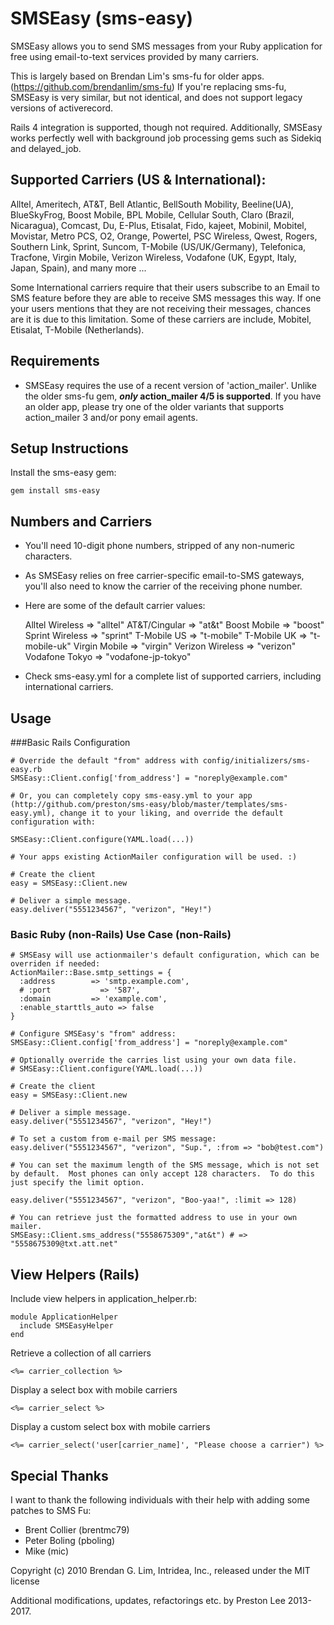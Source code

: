 # SMSEasy (sms-easy)

SMSEasy allows you to send SMS messages from your Ruby application for free using email-to-text services provided by many carriers.

This is largely based on Brendan Lim's sms-fu for older apps. (https://github.com/brendanlim/sms-fu) If you're replacing sms-fu, SMSEasy is very similar, but not identical, and does not support legacy versions of activerecord.

Rails 4 integration is supported, though not required. Additionally, SMSEasy works perfectly well with background job processing gems such as Sidekiq and delayed_job.


## Supported Carriers (US & International):

Alltel, Ameritech, AT&T, Bell Atlantic, BellSouth Mobility, Beeline(UA), BlueSkyFrog,
Boost Mobile, BPL Mobile, Cellular South, Claro (Brazil, Nicaragua), Comcast, Du,
E-Plus, Etisalat, Fido, kajeet, Mobinil, Mobitel, Movistar, Metro PCS, O2, Orange,
Powertel, PSC Wireless, Qwest, Rogers, Southern Link, Sprint, Suncom,
T-Mobile (US/UK/Germany), Telefonica, Tracfone, Virgin Mobile, Verizon Wireless,
Vodafone (UK, Egypt, Italy, Japan, Spain), and many more ...

Some International carriers require that their users subscribe to an Email to SMS
feature before they are able to receive SMS messages this way.  If one your users
mentions that they are not receiving their messages, chances are it is due to this
limitation.  Some of these carriers are include, Mobitel, Etisalat, T-Mobile (Netherlands).

## Requirements

* SMSEasy requires the use of a recent version of 'action\_mailer'. Unlike the older sms-fu gem, **_only_ action\_mailer 4/5 is supported**. If you have an older app, please try one of the older variants that supports action\_mailer 3 and/or pony email agents.


## Setup Instructions

Install the sms-easy gem:

    gem install sms-easy




## Numbers and Carriers

* You'll need 10-digit phone numbers, stripped of any non-numeric characters.
* As SMSEasy relies on free carrier-specific email-to-SMS gateways, you'll also need to know the carrier of the receiving phone number.
* Here are some of the default carrier values:

    Alltel Wireless   =>  "alltel"
    AT&T/Cingular     =>  "at&t"
    Boost Mobile      =>  "boost"
    Sprint Wireless   =>  "sprint"
    T-Mobile US       =>  "t-mobile"
    T-Mobile UK       =>  "t-mobile-uk"
    Virgin Mobile     =>  "virgin"
    Verizon Wireless  =>  "verizon"
    Vodafone Tokyo    =>  "vodafone-jp-tokyo"

* Check sms-easy.yml for a complete list of supported carriers, including international carriers.

## Usage

###Basic Rails Configuration

    # Override the default "from" address with config/initializers/sms-easy.rb
    SMSEasy::Client.config['from_address'] = "noreply@example.com"

    # Or, you can completely copy sms-easy.yml to your app (http://github.com/preston/sms-easy/blob/master/templates/sms-easy.yml), change it to your liking, and override the default configuration with:

    SMSEasy::Client.configure(YAML.load(...))

    # Your apps existing ActionMailer configuration will be used. :)

    # Create the client
    easy = SMSEasy::Client.new

    # Deliver a simple message.
    easy.deliver("5551234567", "verizon", "Hey!")  

### Basic Ruby (non-Rails) Use Case (non-Rails)

    # SMSEasy will use actionmailer's default configuration, which can be overriden if needed:
    ActionMailer::Base.smtp_settings = {
      :address        => 'smtp.example.com',
      # :port           => '587',
      :domain         => 'example.com',
      :enable_starttls_auto => false
    }

    # Configure SMSEasy's "from" address:
    SMSEasy::Client.config['from_address'] = "noreply@example.com"

    # Optionally override the carries list using your own data file.
    # SMSEasy::Client.configure(YAML.load(...))

    # Create the client
    easy = SMSEasy::Client.new

    # Deliver a simple message.
    easy.deliver("5551234567", "verizon", "Hey!")

    # To set a custom from e-mail per SMS message:
    easy.deliver("5551234567", "verizon", "Sup.", :from => "bob@test.com")

    # You can set the maximum length of the SMS message, which is not set by default.  Most phones can only accept 128 characters.  To do this just specify the limit option.

    easy.deliver("5551234567", "verizon", "Boo-yaa!", :limit => 128)

	# You can retrieve just the formatted address to use in your own mailer.
    SMSEasy::Client.sms_address("5558675309","at&t") # => "5558675309@txt.att.net"

## View Helpers (Rails)

Include view helpers in application_helper.rb:

	module ApplicationHelper
      include SMSEasyHelper
    end

Retrieve a collection of all carriers

    <%= carrier_collection %>

Display a select box with mobile carriers

    <%= carrier_select %>

Display a custom select box with mobile carriers

    <%= carrier_select('user[carrier_name]', "Please choose a carrier") %>

## Special Thanks

I want to thank the following individuals with their help with adding some patches to SMS Fu:

* Brent Collier (brentmc79)
* Peter Boling (pboling)
* Mike (mic)

Copyright (c) 2010 Brendan G. Lim, Intridea, Inc., released under the MIT license

Additional modifications, updates, refactorings etc. by Preston Lee 2013-2017.
